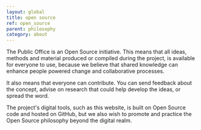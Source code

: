 ```yaml
---
layout: global
title: open source
ref: open_source
parent: philosophy
category: about
---
```


The Public Office is an Open Source initiative. This means that all ideas, methods and material produced or compiled during the project, is available for everyone to use, because we believe that shared knowledge can enhance people powered change and collaborative processes. 

It also means that everyone can contribute. You can send feedback about the concept, advise on research that could help develop the ideas, or spread the word. 

The project's digital tools, such as this website, is built on Open Source code and hosted on GitHub, but we also wish to promote and practice the Open Source philosophy beyond the digital realm.
